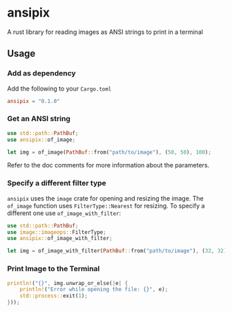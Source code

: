 # ansipix
A rust library for reading images as ANSI strings to print in a terminal

## Usage
### Add as dependency
Add the following to your `Cargo.toml`
```toml
ansipix = "0.1.0"
```

### Get an ANSI string
```rust
use std::path::PathBuf;
use ansipix::of_image;

let img = of_image(PathBuf::from("path/to/image"), (50, 50), 100);
```
Refer to the doc comments for more information about the parameters.

### Specify a different filter type
`ansipix` uses the `image` crate for opening and resizing the image. The `of_image` function uses `FilterType::Nearest` for resizing. To specify a different one use `of_image_with_filter`:
```rust
use std::path::PathBuf;
use image::imageops::FilterType;
use ansipix::of_image_with_filter;

let img = of_image_with_filter(PathBuf::from("path/to/image"), (32, 32), 255, FilterType::Triangle);
```

### Print Image to the Terminal
```rust
println!("{}", img.unwrap_or_else(|e| {
    println!("Error while opening the file: {}", e);
    std::process::exit(1);
}));
```
